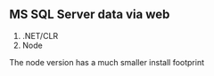## MS SQL Server data via web
1. .NET/CLR
2. Node


The node version has a much smaller install footprint
